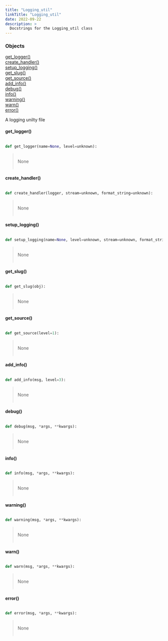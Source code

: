 ```yaml
---
title: "Logging_util"
linkTitle: "Logging_util"
date: 2022-09-22
description: >
  Docstrings for the Logging_util class
---
```

### Objects

[get_logger()](#get_logger)<br />
[create_handler()](#create_handler)<br />
[setup_logging()](#setup_logging)<br />
[get_slug()](#get_slug)<br />
[get_source()](#get_source)<br />
[add_info()](#add_info)<br />
[debug()](#debug)<br />
[info()](#info)<br />
[warning()](#warning)<br />
[warn()](#warn)<br />
[error()](#error)<br />

A logging unilty file
#### get_logger()
```python

def get_logger(name=None, level=unknown):
```
> <br />
> None<br />
> <br />
#### create_handler()
```python

def create_handler(logger, stream=unknown, format_string=unknown):
```
> <br />
> None<br />
> <br />
#### setup_logging()
```python

def setup_logging(name=None, level=unknown, stream=unknown, format_string=unknown):
```
> <br />
> None<br />
> <br />
#### get_slug()
```python

def get_slug(obj):
```
> <br />
> None<br />
> <br />
#### get_source()
```python

def get_source(level=1):
```
> <br />
> None<br />
> <br />
#### add_info()
```python

def add_info(msg, level=3):
```
> <br />
> None<br />
> <br />
#### debug()
```python

def debug(msg, *args, **kwargs):
```
> <br />
> None<br />
> <br />
#### info()
```python

def info(msg, *args, **kwargs):
```
> <br />
> None<br />
> <br />
#### warning()
```python

def warning(msg, *args, **kwargs):
```
> <br />
> None<br />
> <br />
#### warn()
```python

def warn(msg, *args, **kwargs):
```
> <br />
> None<br />
> <br />
#### error()
```python

def error(msg, *args, **kwargs):
```
> <br />
> None<br />
> <br />